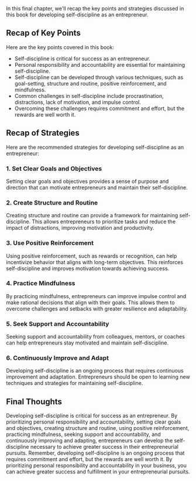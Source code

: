 
In this final chapter, we'll recap the key points and strategies discussed in this book for developing self-discipline as an entrepreneur.

Recap of Key Points
-------------------

Here are the key points covered in this book:

* Self-discipline is critical for success as an entrepreneur.
* Personal responsibility and accountability are essential for maintaining self-discipline.
* Self-discipline can be developed through various techniques, such as goal-setting, structure and routine, positive reinforcement, and mindfulness.
* Common challenges in self-discipline include procrastination, distractions, lack of motivation, and impulse control.
* Overcoming these challenges requires commitment and effort, but the rewards are well worth it.

Recap of Strategies
-------------------

Here are the recommended strategies for developing self-discipline as an entrepreneur:

### 1. Set Clear Goals and Objectives

Setting clear goals and objectives provides a sense of purpose and direction that can motivate entrepreneurs and maintain their self-discipline.

### 2. Create Structure and Routine

Creating structure and routine can provide a framework for maintaining self-discipline. This allows entrepreneurs to prioritize tasks and reduce the impact of distractions, improving motivation and productivity.

### 3. Use Positive Reinforcement

Using positive reinforcement, such as rewards or recognition, can help incentivize behavior that aligns with long-term objectives. This reinforces self-discipline and improves motivation towards achieving success.

### 4. Practice Mindfulness

By practicing mindfulness, entrepreneurs can improve impulse control and make rational decisions that align with their goals. This allows them to overcome challenges and setbacks with greater resilience and adaptability.

### 5. Seek Support and Accountability

Seeking support and accountability from colleagues, mentors, or coaches can help entrepreneurs stay motivated and maintain self-discipline.

### 6. Continuously Improve and Adapt

Developing self-discipline is an ongoing process that requires continuous improvement and adaptation. Entrepreneurs should be open to learning new techniques and strategies for maintaining self-discipline.

Final Thoughts
--------------

Developing self-discipline is critical for success as an entrepreneur. By prioritizing personal responsibility and accountability, setting clear goals and objectives, creating structure and routine, using positive reinforcement, practicing mindfulness, seeking support and accountability, and continuously improving and adapting, entrepreneurs can develop the self-discipline necessary to achieve greater success in their entrepreneurial pursuits. Remember, developing self-discipline is an ongoing process that requires commitment and effort, but the rewards are well worth it. By prioritizing personal responsibility and accountability in your business, you can achieve greater success and fulfillment in your entrepreneurial pursuits.

